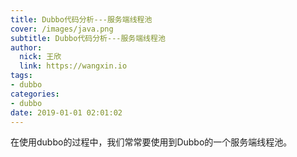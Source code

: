```yaml
---
title: Dubbo代码分析---服务端线程池
cover: /images/java.png
subtitle: Dubbo代码分析---服务端线程池
author: 
  nick: 王欣
  link: https://wangxin.io
tags: 
- dubbo
categories: 
- dubbo
date: 2019-01-01 02:01:02  
---
```


在使用dubbo的过程中，我们常常要使用到Dubbo的一个服务端线程池。



